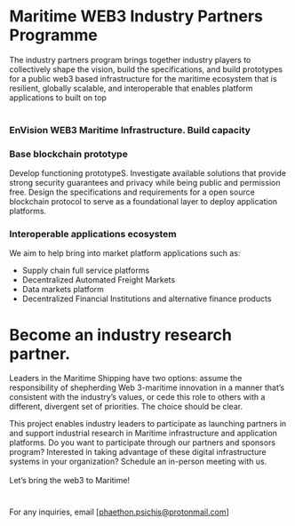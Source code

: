 
# Maritime WEB3 Industry Partners Programme

The industry partners program brings together industry players to collectively shape the vision, build the specifications, and build prototypes for a public web3 based infrastructure for the maritime ecosystem that is resilient, globally scalable, and interoperable that enables platform applications to built on top<br><br> 


### EnVision WEB3 Maritime Infrastructure. Build capacity


### Base blockchain prototype
Develop functioning prototypeS. Investigate available solutions that provide strong security guarantees and privacy while being public and permission free. Design the specifications and requirements for a open source blockchain protocol to serve as a foundational layer to deploy application platforms. 

### Interoperable applications ecosystem
We aim to help bring into market platform applications such as:
* Supply chain full service platforms
* Decentralized Automated Freight Markets
* Data markets platform
* Decentralized Financial Institutions and alternative finance products

# Become an industry research partner.
Leaders in the Maritime Shipping have two options: assume the responsibility of shepherding Web 3-maritime innovation in a manner that’s consistent with the industry’s values, or cede this role to others with a different, divergent set of priorities. The choice should be clear.

This project enables industry leaders to participate as launching partners in and support industrial research in  Maritime infrastructure and application platforms. Do you want to participate through our partners and sponsors program? Interested in taking advantage of these digital infrastructure systems in your organization? Schedule an in-person meeting with us.<br><br>
Let’s bring the web3 to Maritime!
# 


For any inquiries, email [phaethon.psichis@protonmail.com]




